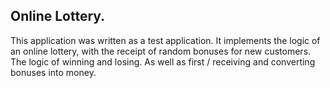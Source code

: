 ## Online Lottery.

This application was written as a test application. It implements the logic of an online lottery, with the receipt of random bonuses for new customers. The logic of winning and losing. As well as first / receiving and converting bonuses into money.

